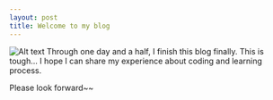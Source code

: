 ```yaml
---
layout: post
title: Welcome to my blog
---
```


![Alt text](/images/SplitShire_9573.jpg)
Through one day and a half, I finish this blog finally. This is tough...
I hope I can share my experience about coding and learning process.
<!--more-->
Please look forward~~

